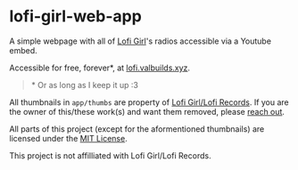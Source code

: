 # lofi-girl-web-app

A simple webpage with all of [Lofi Girl](https://lofigirl.com/)'s radios accessible via a Youtube embed.

Accessible for free, forever\*, at [lofi.valbuilds.xyz](https://lofi.valbuilds.xyz).

> \* Or as long as I keep it up :3

All thumbnails in `app/thumbs` are property of [Lofi Girl/Lofi Records](https://lofigirl.com/). If you are the owner of this/these work(s) and want them removed, please [reach out](https://www.valbuilds.xyz/links).

All parts of this project (except for the aformentioned thumbnails) are licensed under the [MIT License](./LICENSE).

This project is not affilliated with Lofi Girl/Lofi Records.
